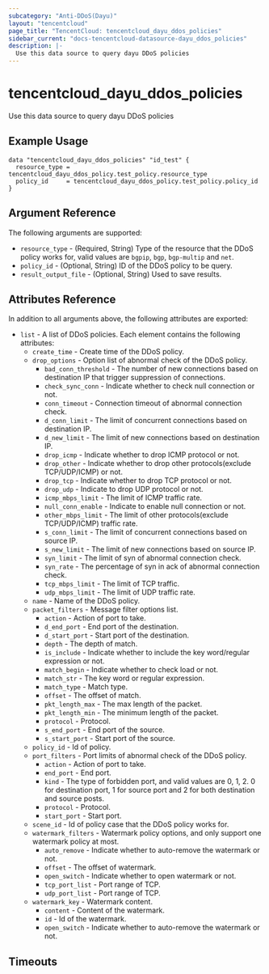 ```yaml
---
subcategory: "Anti-DDoS(Dayu)"
layout: "tencentcloud"
page_title: "TencentCloud: tencentcloud_dayu_ddos_policies"
sidebar_current: "docs-tencentcloud-datasource-dayu_ddos_policies"
description: |-
  Use this data source to query dayu DDoS policies
---
```


# tencentcloud_dayu_ddos_policies

Use this data source to query dayu DDoS policies

## Example Usage

```hcl
data "tencentcloud_dayu_ddos_policies" "id_test" {
  resource_type = tencentcloud_dayu_ddos_policy.test_policy.resource_type
  policy_id     = tencentcloud_dayu_ddos_policy.test_policy.policy_id
}
```

## Argument Reference

The following arguments are supported:

* `resource_type` - (Required, String) Type of the resource that the DDoS policy works for, valid values are `bgpip`, `bgp`, `bgp-multip` and `net`.
* `policy_id` - (Optional, String) ID of the DDoS policy to be query.
* `result_output_file` - (Optional, String) Used to save results.

## Attributes Reference

In addition to all arguments above, the following attributes are exported:

* `list` - A list of DDoS policies. Each element contains the following attributes:
  * `create_time` - Create time of the DDoS policy.
  * `drop_options` - Option list of abnormal check of the DDoS policy.
    * `bad_conn_threshold` - The number of new connections based on destination IP that trigger suppression of connections.
    * `check_sync_conn` - Indicate whether to check null connection or not.
    * `conn_timeout` - Connection timeout of abnormal connection check.
    * `d_conn_limit` - The limit of concurrent connections based on destination IP.
    * `d_new_limit` - The limit of new connections based on destination IP.
    * `drop_icmp` - Indicate whether to drop ICMP protocol or not.
    * `drop_other` - Indicate whether to drop other protocols(exclude TCP/UDP/ICMP) or not.
    * `drop_tcp` - Indicate whether to drop TCP protocol or not.
    * `drop_udp` - Indicate to drop UDP protocol or not.
    * `icmp_mbps_limit` - The limit of ICMP traffic rate.
    * `null_conn_enable` - Indicate to enable null connection or not.
    * `other_mbps_limit` - The limit of other protocols(exclude TCP/UDP/ICMP) traffic rate.
    * `s_conn_limit` - The limit of concurrent connections based on source IP.
    * `s_new_limit` - The limit of new connections based on source IP.
    * `syn_limit` - The limit of syn of abnormal connection check.
    * `syn_rate` - The percentage of syn in ack of abnormal connection check.
    * `tcp_mbps_limit` - The limit of TCP traffic.
    * `udp_mbps_limit` - The limit of UDP traffic rate.
  * `name` - Name of the DDoS policy.
  * `packet_filters` - Message filter options list.
    * `action` - Action of port to take.
    * `d_end_port` - End port of the destination.
    * `d_start_port` - Start port of the destination.
    * `depth` - The depth of match.
    * `is_include` - Indicate whether to include the key word/regular expression or not.
    * `match_begin` - Indicate whether to check load or not.
    * `match_str` - The key word or regular expression.
    * `match_type` - Match type.
    * `offset` - The offset of match.
    * `pkt_length_max` - The max length of the packet.
    * `pkt_length_min` - The minimum length of the packet.
    * `protocol` - Protocol.
    * `s_end_port` - End port of the source.
    * `s_start_port` - Start port of the source.
  * `policy_id` - Id of policy.
  * `port_filters` - Port limits of abnormal check of the DDoS policy.
    * `action` - Action of port to take.
    * `end_port` - End port.
    * `kind` - The type of forbidden port, and valid values are 0, 1, 2. 0 for destination port, 1 for source port and 2 for both destination and source posts.
    * `protocol` - Protocol.
    * `start_port` - Start port.
  * `scene_id` - Id of policy case that the DDoS policy works for.
  * `watermark_filters` - Watermark policy options, and only support one watermark policy at most.
    * `auto_remove` - Indicate whether to auto-remove the watermark or not.
    * `offset` - The offset of watermark.
    * `open_switch` - Indicate whether to open watermark or not.
    * `tcp_port_list` - Port range of TCP.
    * `udp_port_list` - Port range of TCP.
  * `watermark_key` - Watermark content.
    * `content` - Content of the watermark.
    * `id` - Id of the watermark.
    * `open_switch` - Indicate whether to auto-remove the watermark or not.


## Timeouts

<no value>


